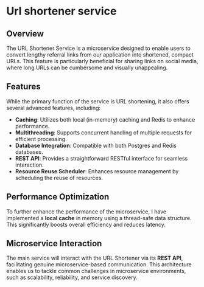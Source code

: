 # Url shortener service
## Overview
The URL Shortener Service is a microservice designed to enable users to convert lengthy referral links from our application into shortened, compact URLs. This feature is particularly beneficial for sharing links on social media, where long URLs can be cumbersome and visually unappealing.
## Features
While the primary function of the service is URL shortening, it also offers several advanced features, including:
- **Caching**: Utilizes both local (in-memory) caching and Redis to enhance performance.
- **Multithreading**: Supports concurrent handling of multiple requests for efficient processing.
- **Database Integration**: Compatible with both Postgres and Redis databases.
- **REST API**: Provides a straightforward RESTful interface for seamless interaction.
- **Resource Reuse Scheduler**: Enhances resource management by scheduling the reuse of resources.
## Performance Optimization
To further enhance the performance of the microservice, I have implemented a **local cache** in memory using a thread-safe data structure. This significantly boosts overall efficiency and reduces latency.
## Microservice Interaction
The main service will interact with the URL Shortener via its **REST API**, facilitating genuine microservice-based communication. This architecture enables us to tackle common challenges in microservice environments, such as scalability, reliability, and service discovery.

